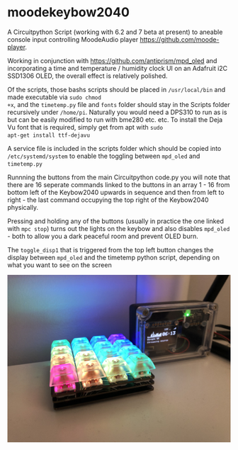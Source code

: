 # moodekeybow2040

A Circuitpython Script (working with 6.2 and 7 beta at present) to aneable console input controlling MoodeAudio player https://github.com/moode-player.

Working in conjunction with https://github.com/antiprism/mpd_oled and incorporating a time and temperature / humidity clock UI on an Adafruit i2C SSD1306 OLED, the overall effect is relatively polished.

Of the scripts, those bashs scripts should be placed in <code>/usr/local/bin</code> and made executable via <code>sudo chmod +x</code>, and the <code>timetemp.py</code> file and <code>fonts</code> folder should stay in the Scripts folder recursively under <code>/home/pi</code>. Naturally you would need a DPS310 to run as is but can be easily modified to run with bme280 etc. etc. To install the Deja Vu font that is required, simply get from apt with <code>sudo apt-get install ttf-dejavu</code>

A service file is included in the scripts folder which should be copied into <code>/etc/systemd/system</code> to enable the toggling between <code>mpd_oled</code> and <code>timetemp.py</code>

Runnning the buttons from the main Circuitpython code.py you will note that there are 16 seperate commands linked to the buttons in an array 1 - 16 from bottom left of the Keybow2040 upwards in sequence and then from left to right - the last command occupying the top right of the Keybow2040 physically.

Pressing and holding any of the buttons (usually in practice the one linked with <code>mpc stop</code>) turns out the lights on the keybow and also disables <code>mpd_oled</code> - both to allow you a dark peaceful room and prevent OLED burn.

The <code>toggle_disp1</code> that is triggered from the top left button changes the display between <code>mpd_oled</code> and the timetemp python script, depending on what you want to see on the screen

![Alt text](IMG_1076.jpg?raw=true "Title")

